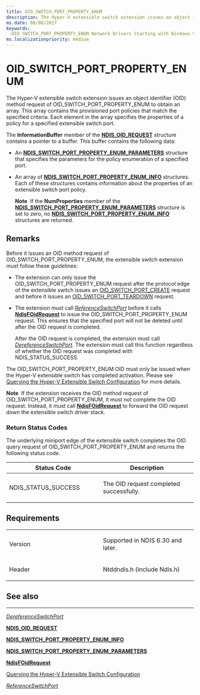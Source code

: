```yaml
---
title: OID_SWITCH_PORT_PROPERTY_ENUM
description: The Hyper-V extensible switch extension issues an object identifier (OID) method request of OID_SWITCH_PORT_PROPERTY_ENUM to obtain an array.
ms.date: 08/08/2017
keywords: 
 -OID_SWITCH_PORT_PROPERTY_ENUM Network Drivers Starting with Windows Vista
ms.localizationpriority: medium
---
```


# OID\_SWITCH\_PORT\_PROPERTY\_ENUM


The Hyper-V extensible switch extension issues an object identifier (OID) method request of OID\_SWITCH\_PORT\_PROPERTY\_ENUM to obtain an array. This array contains the provisioned port policies that match the specified criteria. Each element in the array specifies the properties of a policy for a specified extensible switch port.

The **InformationBuffer** member of the [**NDIS\_OID\_REQUEST**](/windows-hardware/drivers/ddi/ndis/ns-ndis-_ndis_oid_request) structure contains a pointer to a buffer. This buffer contains the following data:

-   An [**NDIS\_SWITCH\_PORT\_PROPERTY\_ENUM\_PARAMETERS**](/windows-hardware/drivers/ddi/ntddndis/ns-ntddndis-_ndis_switch_port_property_enum_parameters) structure that specifies the parameters for the policy enumeration of a specified port.

-   An array of [**NDIS\_SWITCH\_PORT\_PROPERTY\_ENUM\_INFO**](/windows-hardware/drivers/ddi/ntddndis/ns-ntddndis-_ndis_switch_port_property_enum_info) structures. Each of these structures contains information about the properties of an extensible switch port policy.

    **Note**  If the **NumProperties** member of the [**NDIS\_SWITCH\_PORT\_PROPERTY\_ENUM\_PARAMETERS**](/windows-hardware/drivers/ddi/ntddndis/ns-ntddndis-_ndis_switch_port_property_enum_parameters) structure is set to zero, no [**NDIS\_SWITCH\_PORT\_PROPERTY\_ENUM\_INFO**](/windows-hardware/drivers/ddi/ntddndis/ns-ntddndis-_ndis_switch_port_property_enum_info) structures are returned.

     

## Remarks

Before it issues an OID method request of OID\_SWITCH\_PORT\_PROPERTY\_ENUM, the extensible switch extension must follow these guidelines:

-   The extension can only issue the OID\_SWITCH\_PORT\_PROPERTY\_ENUM request after the protocol edge of the extensible switch issues an [OID\_SWITCH\_PORT\_CREATE](oid-switch-port-create.md) request and before it issues an [OID\_SWITCH\_PORT\_TEARDOWN](oid-switch-port-teardown.md) request.

-   The extension must call [*ReferenceSwitchPort*](/windows-hardware/drivers/ddi/ndis/nc-ndis-ndis_switch_reference_switch_port) before it calls [**NdisFOidRequest**](/windows-hardware/drivers/ddi/ndis/nf-ndis-ndisfoidrequest) to issue the OID\_SWITCH\_PORT\_PROPERTY\_ENUM request. This ensures that the specified port will not be deleted until after the OID request is completed.

    After the OID request is completed, the extension must call [*DereferenceSwitchPort*](/windows-hardware/drivers/ddi/ndis/nc-ndis-ndis_switch_dereference_switch_port). The extension must call this function regardless of whether the OID request was completed with NDIS\_STATUS\_SUCCESS.

The OID\_SWITCH\_PORT\_PROPERTY\_ENUM OID must only be issued when the Hyper-V extensible switch has completed activation. Please see [Querying the Hyper-V Extensible Switch Configuration](./querying-the-hyper-v-extensible-switch-configuration.md) for more details.

**Note**  If the extension receives the OID method request of OID\_SWITCH\_PORT\_PROPERTY\_ENUM, it must not complete the OID request. Instead, it must call [**NdisFOidRequest**](/windows-hardware/drivers/ddi/ndis/nf-ndis-ndisfoidrequest) to forward the OID request down the extensible switch driver stack.

 

### Return Status Codes

The underlying miniport edge of the extensible switch completes the OID query request of OID\_SWITCH\_PORT\_PROPERTY\_ENUM and returns the following status code.

<table>
<colgroup>
<col width="50%" />
<col width="50%" />
</colgroup>
<thead>
<tr class="header">
<th>Status Code</th>
<th>Description</th>
</tr>
</thead>
<tbody>
<tr class="odd">
<td><p>NDIS_STATUS_SUCCESS</p></td>
<td><p>The OID request completed successfully.</p></td>
</tr>
</tbody>
</table>

 

## Requirements

<table>
<colgroup>
<col width="50%" />
<col width="50%" />
</colgroup>
<tbody>
<tr class="odd">
<td><p>Version</p></td>
<td><p>Supported in NDIS 6.30 and later.</p></td>
</tr>
<tr class="even">
<td><p>Header</p></td>
<td>Ntddndis.h (include Ndis.h)</td>
</tr>
</tbody>
</table>

## See also


****
[*DereferenceSwitchPort*](/windows-hardware/drivers/ddi/ndis/nc-ndis-ndis_switch_dereference_switch_port)

[**NDIS\_OID\_REQUEST**](/windows-hardware/drivers/ddi/ndis/ns-ndis-_ndis_oid_request)

[**NDIS\_SWITCH\_PORT\_PROPERTY\_ENUM\_INFO**](/windows-hardware/drivers/ddi/ntddndis/ns-ntddndis-_ndis_switch_port_property_enum_info)

[**NDIS\_SWITCH\_PORT\_PROPERTY\_ENUM\_PARAMETERS**](/windows-hardware/drivers/ddi/ntddndis/ns-ntddndis-_ndis_switch_port_property_enum_parameters)

[**NdisFOidRequest**](/windows-hardware/drivers/ddi/ndis/nf-ndis-ndisfoidrequest)

[Querying the Hyper-V Extensible Switch Configuration](./querying-the-hyper-v-extensible-switch-configuration.md)

[*ReferenceSwitchPort*](/windows-hardware/drivers/ddi/ndis/nc-ndis-ndis_switch_reference_switch_port)

 

